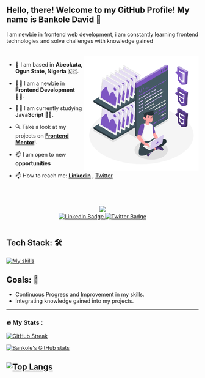 <h2>Hello, there! Welcome to my GitHub Profile! My name is Bankole David 👋 </h2>
<p align="left"> I am newbie in frontend web development, i am constantly learning frontend technologies and solve challenges with knowledge gained</p>

<br>
<img align="right" alt="GIF" src="https://github.com/BANKOLEDO/BANKOLEDO/blob/main/Tech%20Stack.gif" width="300px" height="300px"  />

-  📍 I am based in **Abeokuta, Ogun State, Nigeria** 🇳🇬.

-  👨‍💻 I am a newbie in **Frontend Development** 👨‍💻.

-  👨‍💻 I am currently studying **JavaScript** 👨‍💻.

-  🔍 Take a look at my projects on [**Frontend Mentor**](Https://www.frontendmentor.io/profile/BANKOLEDO)!.

- 📫  I am open to new **opportunities**

- 📫  How to reach me: <a href="https://www.linkedin.com/in/bankole-david-oladipupo-870b60214/">**Linkedin**</a> , <a href="https://x.com/dev_olabanks">Twitter</a>

<br>
<br>
<br>


<div id="section" align="center">
  <img src="https://media4.giphy.com/media/v1.Y2lkPTc5MGI3NjExaWcwZ3l0bTVvdGdtamY4Yzk0MTN3eGJlYTVjejRoOTkzMTVxZmU2bCZlcD12MV9pbnRlcm5hbF9naWZfYnlfaWQmY3Q9cw/5eLDrEaRGHegx2FeF2/giphy.webp" width="200px"/>
  <div id="badges">
  <a href="https://www.linkedin.com/in/bankole-david-oladipupo-870b60214/">
    <img src="https://img.shields.io/badge/LinkedIn-blue?style=for-the-badge&logo=linkedin&logoColor=white" alt="LinkedIn Badge"/>
  </a>
  <a href="https://x.com/dev_olabanks">
    <img src="https://img.shields.io/badge/Twitter-blue?style=for-the-badge&logo=twitter&logoColor=white" alt="Twitter Badge"/>
  </a>
</div>
 <img src="https://komarev.com/ghpvc/?username=BANKOLEDOk&style=flat-square&color=blue" alt="" />
</div>
<h2> Tech Stack: 🛠️</H2>

[![My skills](https://skillicons.dev/icons?i=html,css,js,git,github,markdown&theme=light&perline=15)](https://skillicons.dev)


## Goals: 💫

- Continuous Progress and Improvement in my skills.
- Integrating knowledge gained into my projects.

---

### :fire: My Stats :
[![GitHub Streak](https://streak-stats.demolab.com/?user=BANKOLEDO&theme=dark)](https://git.io/streak-stats)

[![Bankole's GitHub stats](https://github-readme-stats.vercel.app/api?username=BANKOLEDO)](https://github.com/anuraghazra/github-readme-stats)

[![Top Langs](https://github-readme-stats.vercel.app/api/top-langs/?username=BANKOLEDO&layout=donut)](https://github.com/anuraghazra/github-readme-stats)
---
